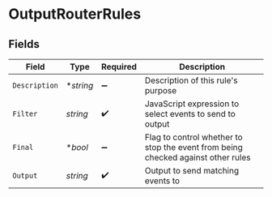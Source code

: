 # OutputRouterRules


## Fields

| Field                                                                            | Type                                                                             | Required                                                                         | Description                                                                      |
| -------------------------------------------------------------------------------- | -------------------------------------------------------------------------------- | -------------------------------------------------------------------------------- | -------------------------------------------------------------------------------- |
| `Description`                                                                    | **string*                                                                        | :heavy_minus_sign:                                                               | Description of this rule's purpose                                               |
| `Filter`                                                                         | *string*                                                                         | :heavy_check_mark:                                                               | JavaScript expression to select events to send to output                         |
| `Final`                                                                          | **bool*                                                                          | :heavy_minus_sign:                                                               | Flag to control whether to stop the event from being checked against other rules |
| `Output`                                                                         | *string*                                                                         | :heavy_check_mark:                                                               | Output to send matching events to                                                |